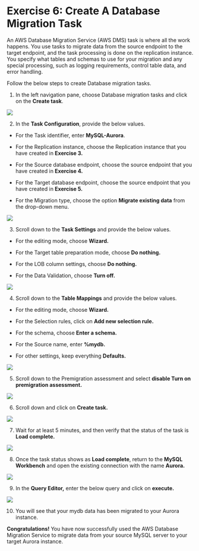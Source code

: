 # Exercise 6: Create A Database Migration Task

An AWS Database Migration Service (AWS DMS) task is where all the work happens. You use tasks to migrate data from the source endpoint to the target endpoint, and the task processing is done on the replication instance. You specify what tables and schemas to use for your migration and any special processing, such as logging requirements, control table data, and error handling.

Follow the below steps to create Database migration tasks.

1. In the left navigation pane, choose Database migration tasks and click on the **Create task**.

![](screenshots/44.png)

2. In the **Task Configuration**, provide the below values.

* For the Task identifier, enter **MySQL-Aurora**.

* For the Replication instance, choose the Replication instance that you have created in **Exercise 3.**

* For the Source database endpoint, choose the source endpoint that you have created in **Exercise 4.**

* For the Target database endpoint, choose the source endpoint that you have created in **Exercise 5.**

* For the Migration type, choose the option **Migrate existing data** from the drop-down menu.

![](screenshots/45.png)

3. Scroll down to the **Task Settings** and provide the below values.

* For the editing mode, choose **Wizard.**

* For the Target table preparation mode, choose **Do nothing.**

* For the LOB column settings, choose **Do nothing.**

* For the Data Validation, choose **Turn off.**

![](screenshots/46.png)

4. Scroll down to the **Table Mappings** and provide the below values.

* For the editing mode, choose **Wizard.**

* For the Selection rules, click on **Add new selection rule.**

* For the schema, choose **Enter a schema.**

* For the Source name, enter **%mydb.**

* For other settings, keep everything **Defaults.**

![](screenshots/47.png)

5. Scroll down to the Premigration assessment and select **disable Turn on premigration assessment.**

![](screenshots/48.png)

6. Scroll down and click on **Create task.**

![](screenshots/49.png)

7. Wait for at least 5 minutes, and then verify that the status of the task is **Load complete.**

![](screenshots/50.png)

8. Once the task status shows as **Load complete**, return to the **MySQL Workbench** and open the existing connection with the name **Aurora.**

![](screenshots/51.png)

9. In the **Query Editor,** enter the below query and click on **execute.**

![](screenshots/52.png)

10. You will see that your mydb data has been migrated to your Aurora instance.

**Congratulations!** You have now successfully used the AWS Database Migration Service to migrate data from your source MySQL server to your target Aurora instance.

